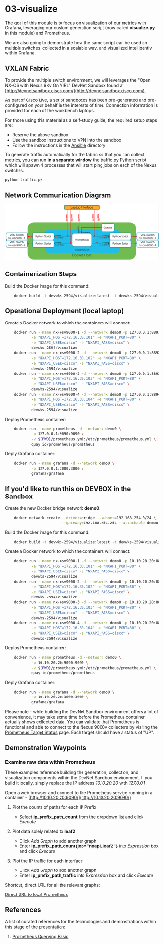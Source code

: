 # 03-visualize

The goal of this module is to focus on visualization of our metrics
with Grafana, leveraging our custom generation script (now called
**visualize.py** in this module) and Prometheus.

We are also going to demonstrate how the same script can be used
on multiple switches, collected in a scalable way, and visualized
intelligently within Grafana.

## VXLAN Fabric

To provide the multiple switch environment, we will leverages the
"Open NX-OS with Nexus 9Kv On VIRL" DevNet Sandbox found at
[http://devnetsandbox.cisco.com/](http://devnetsandbox.cisco.com/).

As part of Cisco Live, a set of sandboxes has been pre-generated and
pre-configured on your behalf in the interests of time. Connection
information is provided for each of the workbench laptops.

For those using this material as a self-study guide, the required
setup steps are:

- Reserve the above sandbox
- Use the sandbox instructions to VPN into the sandbox
- Follow the instructions in the [Ansible](ansible/README.md) directory

To generate traffic automatically for the fabric so that you can collect
metrics, you can run **in a separate window** the traffic.py Python script
which will spawn 4 processes that will start ping jobs on each of the
Nexus switches.

```bash
python traffic.py
```

## Network Communication Diagram

![Docker Containers and Sandbox Network](images/Step04-Network-Communication.png)

## Containerization Steps

Build the Docker image for this command:

```bash
    docker build -t devwks-2594/visualize:latest -t devwks-2594/visualize:1 .
```

## Operational Deployment (local laptop)

Create a Docker network to which the containers will connect:

```bash
    docker run --name nx-osv9000-1 -d --network demo0 -p 127.0.0.1:8891:8888 \
            -e "NXAPI_HOST=172.16.30.101" -e "NXAPI_PORT=80" \
            -e "NXAPI_USER=cisco" -e "NXAPI_PASS=cisco" \
            devwks-2594/visualize
    docker run --name nx-osv9000-2 -d --network demo0 -p 127.0.0.1:8892:8888 \
            -e "NXAPI_HOST=172.16.30.102" -e "NXAPI_PORT=80" \
            -e "NXAPI_USER=cisco" -e "NXAPI_PASS=cisco" \
            devwks-2594/visualize
    docker run --name nx-osv9000-3 -d --network demo0 -p 127.0.0.1:8893:8888 \
            -e "NXAPI_HOST=172.16.30.103" -e "NXAPI_PORT=80" \
            -e "NXAPI_USER=cisco" -e "NXAPI_PASS=cisco" \
            devwks-2594/visualize
    docker run --name nx-osv9000-4 -d --network demo0 -p 127.0.0.1:8894:8888 \
            -e "NXAPI_HOST=172.16.30.104" -e "NXAPI_PORT=80" \
            -e "NXAPI_USER=cisco" -e "NXAPI_PASS=cisco" \
            devwks-2594/visualize
```

Deploy Prometheus container:

```bash
    docker run --name prometheus -d --network demo0 \
            -p 127.0.0.1:9090:9090 \
            -v ${PWD}/prometheus.yml:/etc/prometheus/prometheus.yml \
            quay.io/prometheus/prometheus
```

Deply Grafana container:

```bash
    docker run --name grafana -d --network demo0 \
            -p 127.0.0.1:3000:3000 \
            grafana/grafana
```

## If you'd like to run this on DEVBOX in the Sandbox

Create the new Docker bridge network **demo0**:

```bash
    docker network create --driver=bridge --subnet=192.168.254.0/24 \
                          --gateway=192.168.254.254 --attachable demo0
```

Build the Docker image for this command:

```bash
    docker build -t devwks-2594/visualize:latest -t devwks-2594/visualize:1 .
```

Create a Docker network to which the containers will connect:

```bash
    docker run --name nx-osv9000-1 -d --network demo0 -p 10.10.20.20:8891:8888 \
            -e "NXAPI_HOST=172.16.30.101" -e "NXAPI_PORT=80" \
            -e "NXAPI_USER=cisco" -e "NXAPI_PASS=cisco" \
            devwks-2594/visualize
    docker run --name nx-osv9000-2 -d --network demo0 -p 10.10.20.20:8892:8888 \
            -e "NXAPI_HOST=172.16.30.102" -e "NXAPI_PORT=80" \
            -e "NXAPI_USER=cisco" -e "NXAPI_PASS=cisco" \
            devwks-2594/visualize
    docker run --name nx-osv9000-3 -d --network demo0 -p 10.10.20.20:8893:8888 \
            -e "NXAPI_HOST=172.16.30.103" -e "NXAPI_PORT=80" \
            -e "NXAPI_USER=cisco" -e "NXAPI_PASS=cisco" \
            devwks-2594/visualize
    docker run --name nx-osv9000-4 -d --network demo0 -p 10.10.20.20:8894:8888 \
            -e "NXAPI_HOST=172.16.30.104" -e "NXAPI_PORT=80" \
            -e "NXAPI_USER=cisco" -e "NXAPI_PASS=cisco" \
            devwks-2594/visualize
```

Deploy Prometheus container:

```bash
    docker run --name prometheus -d --network demo0 \
            -p 10.10.20.20:9090:9090 \
            -v ${PWD}/prometheus.yml:/etc/prometheus/prometheus.yml \
            quay.io/prometheus/prometheus
```

Deply Grafana container:

```bash
    docker run --name grafana -d --network demo0 \
            -p 10.10.20.20:3000:3000 \
            grafana/grafana
```

Please note - while building the DevNet Sandbox environment offers a lot of
convenience, it may take some time before the Prometheus container actually
shows collected data.  You can validate that Prometheus is functional and able
to connect to the Nexus 9000v collectors by visiting the
[Prometheus Target Status](http://10.10.20.20:9090/targets) page.  Each target
should have a status of "UP".

## Demonstration Waypoints

### Examine raw data within Prometheus

These examples reference building the generation, collection, and visualization
components within the DevNet Sandbox environment.  If you build it locally, simply
replace the IP address *10.10.20.20* with *127.0.0.1*

Open a web browser and connect to the Prometheus service running in a container -
[http://10.10.20.20:9090/](http://10.10.20.20:9090/)

1. Plot the counts of paths for each IP Prefix
   - Select **ip_prefix_path_count** from the dropdown list and click *Execute*

2. Plot data solely related to **leaf2**
   - Click *Add Graph* to add another graph
   - Enter **ip_prefix_path_count{job="nxapi_leaf2"}** into *Expression* box and click *Execute*

3. Plot the IP traffic for each interface
   - Click *Add Graph* to add another graph
   - Enter **ip_prefix_path_traffic** into *Expression* box and click *Execute*

Shortcut, direct URL for all the relevant graphs:

[Direct URL to local Prometheus](http://10.10.20.20:9090/new/graph?g0.expr=ip_prefix_path_count&g0.tab=0&g0.stacked=0&g0.range_input=1h&g1.expr=ip_prefix_path_traffic&g1.tab=0&g1.stacked=0&g1.range_input=1h&g2.expr=ip_prefix_path_uptime&g2.tab=0&g2.stacked=0&g2.range_input=1h&g3.expr=ip_prefix_path_count%7Bjob%3D%27nxapi_leaf2%27%7D&g3.tab=0&g3.stacked=0&g3.range_input=1h)

## References

A list of curated references for the technologies and demonstrations within
this stage of the presentation:

1. [Prometheus Querying Basic](https://prometheus.io/docs/prometheus/latest/querying/basics/)
